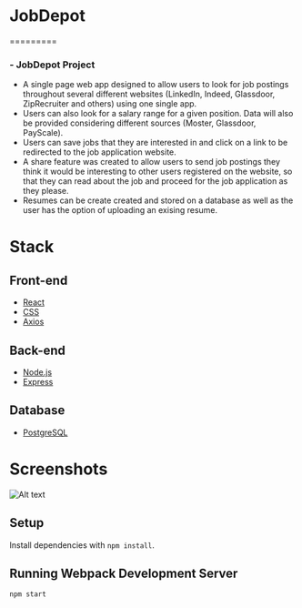 # JobDepot
=========

### - JobDepot Project

- A single page web app designed to allow users to look for job postings throughout several different websites (LinkedIn, Indeed, Glassdoor, ZipRecruiter and others) using one single app.
- Users can also look for a salary range for a given position. Data will also be provided considering different sources (Moster, Glassdoor, PayScale).
- Users can save jobs that they are interested in and click on a link to be redirected to the job application website.
- A share feature was created to allow users to send job postings they think it would be interesting to other users registered on the website, so that they can read about the job and proceed for the job application as they please.
- Resumes can be create created and stored on a database as well as the user has the option of uploading an exising resume.

# Stack

## Front-end

- [React](https://reactjs.org/)
- [CSS](https://www.w3.org/Style/CSS/)
- [Axios](https://github.com/axios/axios)

## Back-end

- [Node.js](https://nodejs.org/)
- [Express](https://expressjs.com/)

## Database

- [PostgreSQL](https://www.postgresql.org/)

# Screenshots

![Alt text](/relative/path/to/img.jpg?raw=true "Optional Title")


## Setup

Install dependencies with `npm install`.

## Running Webpack Development Server

```sh
npm start
```
